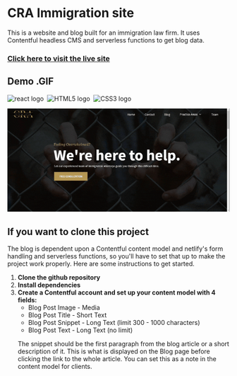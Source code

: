 # CRA Immigration site

This is a website and blog built for an immigration law firm. It uses Contentful headless CMS and serverless functions to get blog data.

<h3><a target="_blank"href="https://cra-immigration-demo.netlify.app">Click here to visit the live site</a></h3>

## Demo .GIF
<div><img src="https://img.shields.io/badge/React-282C34?logo=react&logoColor=61DBFB" alt="react logo" title="react" height="25" />&nbsp;&nbsp;<img src="https://img.shields.io/badge/HTML5-282C34?logo=html5&logoColor=E34F26" alt="HTML5 logo" title="HTML5" height="25" />&nbsp;&nbsp;<img src="https://img.shields.io/badge/CSS3-282C34?logo=css3&logoColor=1572B6" alt="CSS3 logo" title="CSS3" height="25" /></div>

![immigration.gif](https://github.com/jakesmileydev/cra-immigration/blob/main/public/immigration.gif)

## If you want to clone this project

<p>The blog is dependent upon a Contentful content model and netlify's form handling and serverless functions, so you'll have to set that up to make the project work properly. Here are some instructions to get started.</p>

<ol>
  <li><strong> Clone the github repository</strong></li>
  <li><strong>Install dependencies</strong></li>
  <li><strong>Create a Contentful account and set up your content model with 4 fields:</strong>
    <ul>
      <li>Blog Post Image - Media</li>
      <li>Blog Post Title - Short Text</li>
      <li>Blog Post Snippet - Long Text (limit 300 - 1000 characters)
      <li>Blog Post Text - Long Text (no limit)</li>
    </ul>
        <p> The snippet should be the first paragraph from the blog article or a short description of it. This is what is displayed on the Blog page before clicking the link to the whole article. You can set this as a note in the content model for clients.</p>
  </li>
</ol>
